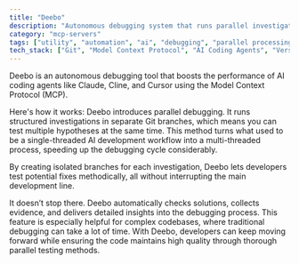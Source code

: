 ```yaml
---
title: "Deebo"
description: "Autonomous debugging system that runs parallel investigations in Git branches to accelerate AI-assisted development workflows."
category: "mcp-servers"
tags: ["utility", "automation", "ai", "debugging", "parallel processing", "Git branches"]
tech_stack: ["Git", "Model Context Protocol", "AI Coding Agents", "Version Control", "Debugging Tools", "Claude", "Cline", "Cursor"]
---
```


Deebo is an autonomous debugging tool that boosts the performance of AI coding agents like Claude, Cline, and Cursor using the Model Context Protocol (MCP). 

Here's how it works: Deebo introduces parallel debugging. It runs structured investigations in separate Git branches, which means you can test multiple hypotheses at the same time. This method turns what used to be a single-threaded AI development workflow into a multi-threaded process, speeding up the debugging cycle considerably.

By creating isolated branches for each investigation, Deebo lets developers test potential fixes methodically, all without interrupting the main development line. 

It doesn’t stop there. Deebo automatically checks solutions, collects evidence, and delivers detailed insights into the debugging process. This feature is especially helpful for complex codebases, where traditional debugging can take a lot of time. With Deebo, developers can keep moving forward while ensuring the code maintains high quality through thorough parallel testing methods.